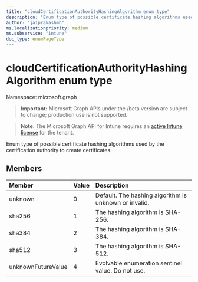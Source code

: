 ```yaml
---
title: "cloudCertificationAuthorityHashingAlgorithm enum type"
description: "Enum type of possible certificate hashing algorithms used by the certification authority to create certificates."
author: "jaiprakashmb"
ms.localizationpriority: medium
ms.subservice: "intune"
doc_type: enumPageType
---
```


# cloudCertificationAuthorityHashingAlgorithm enum type

Namespace: microsoft.graph

> **Important:** Microsoft Graph APIs under the /beta version are subject to change; production use is not supported.

> **Note:** The Microsoft Graph API for Intune requires an [active Intune license](https://go.microsoft.com/fwlink/?linkid=839381) for the tenant.

Enum type of possible certificate hashing algorithms used by the certification authority to create certificates.

## Members
|Member|Value|Description|
|:---|:---|:---|
|unknown|0|Default. The hashing algorithm is unknown or invalid.|
|sha256|1|The hashing algorithm is SHA-256.|
|sha384|2|The hashing algorithm is SHA-384.|
|sha512|3|The hashing algorithm is SHA-512.|
|unknownFutureValue|4|Evolvable enumeration sentinel value. Do not use.|
